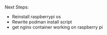 Next Steps:

- Reinstall raspberrypi os
- Rewrite podman install script
- get nginx container working on raspberry pi
